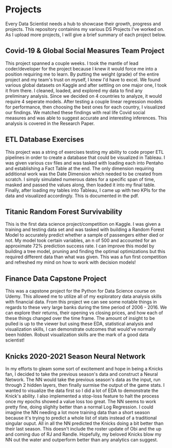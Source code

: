 # Projects 
Every Data Scientist needs a hub to showcase their growth, progress and projects. This repository containins my various DS Projects I've worked on.
As I upload more projects, I will give a brief summary of each project below.





## Covid-19 & Global Social Measures Team Project

This project spanned a couple weeks. I took the mantle of lead coder/developer for the project 
because I knew it would force me into a position requiring me to learn. By putting the weight (grade) of the entire project and my team's trust on myself, I knew I'd have to excel.
We found various global datasets on Kaggle and after settling on one major one, I took it from there. I cleaned, loaded, and explored my data to find any preliminary analysis. 
Since we decided on 4 countries to analyze, it would require 4 seperate models. 
After testing a couple linear regression models for performance, then choosing the best ones for each country, I visualized our findings. We matched these findings with 
real life Covid social measures and was able to suggest accurate and interesting inferences. This analysis is covered in the Research Paper. 



##  ETL Database Exercises 

This project was a string of exercises testing my ability to code proper ETL pipelines in order to create a database that could be visualized in Tableau. I was given various
csv files and was tasked with loading each into Pentaho and establishing a Fact Table at the end. The only dimension requiring additional work was the Date Dimension which needed
to be created from scratch. I simply simulated numerous dates for a specific span of time, masked and passed the values along, then loaded it into my final table.
Finally, after loading my tables into Tableau, I came up with two KPIs for the data and visualized accordingly. This is documented in the pdf. 



##  Titanic Random Forest Survivability

This is the first data science project/competition on Kaggle. I was given a training and testing data set and was tasked with building a Random Forest Model to accurately predict whether a sample of passengers either died or not. My model took certain variables, an n of 500 and accounted for an approximate 72% prediction success rate. I can improve this model by building a tree model, pruning and finding the optimal optimizations but this required different data than what was given. This was a fun first competition and refreshed my mind on how to work with decision models!


## Finance Data Capstone Project

This was a capstone project for the Python for Data Science course on Udemy. This allowed me to utilize all of my exploratory data analysis skills with financial data. From this project we can see some notable things in regards to these very large banks during the time period of 2006 - 2016. We can explore their returns, their opening vs closing prices, and how each of these things changed over the time frame. The amount of insight to be pulled is up to the viewer but using these EDA, statistical analysis and visualization skills, I can demonstrate outcomes that would've normally been hidden. Robust visualization skills are the mark of a good data scientist!


## Knicks 2020-2021 Season Neural Network

In my efforts to gleam some sort of excitement and hope in being a Knicks fan, I decided to take the previous season's data and construct a Neural Network. The NN would take the previous season's data as the input, run through 2 hidden layers, then finally surmise the output of the game stats. I wanted to visualize the data first so I did a lot of EDA to demonstrate the Knick's ability. I also implemented a stop-loss feature to halt the process once my epochs showed a value loss too great. The NN seems to work pretty fine, doing slighlty better than a normal Log Regression. I could imagine the NN needing a lot more training data than a short season because it's trying to predict a whole list of stats instead of a traditional singular ouput. All in all the NN predicted the Knicks doing a bit better than their last season. This doesn't include the roster update of Obi and the up and coming duo of RJ and Randle. Hopefully, my beloved Knicks blow my NN out the water and outperform better than any analytics can suggest. 
